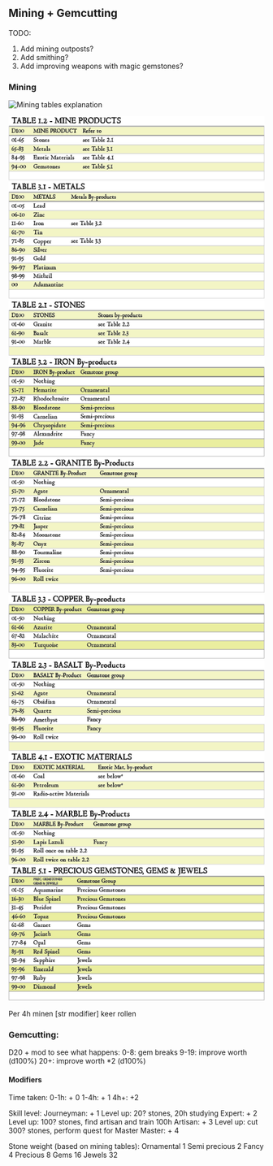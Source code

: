 ## Mining + Gemcutting

TODO:
1. Add mining outposts?
2. Add smithing?
3. Add improving weapons with magic gemstones?

### Mining
![Mining tables explanation](https://angrygolem-games.com/dwarves-and-mining-2-dd-mining-guide-mine-products/)

![TABLE-1.2-MINE](Mining_tables/TABLE-1.2-MINE-PRODUCTS.png)
![TABLE-3.1-METALS](Mining_tables/TABLE-3.1-METALS.png)
![TABLE-2.1-STONES](Mining_tables/TABLE-2.1-STONES.png)
![TABLE-3.2-IRON](Mining_tables/TABLE-3.2-IRON-By-products.png)
![TABLE-2.2-GRANITE](Mining_tables/TABLE-2.2-GRANITE-By-Products.png)
![TABLE-3.3-COPPER](Mining_tables/TABLE-3.3-COPPER-By-products.png)
![TABLE-2.3-BASALT](Mining_tables/TABLE-2.3-BASALT-By-Products.png)
![TABLE-4.1-EXOTIC](Mining_tables/TABLE-4.1-EXOTIC-MATERIALS.png)
![TABLE-2.4-MARBLE](Mining_tables/TABLE-2.4-MARBLE-By-Products.png)
![TABLE-5.1-PRECIUOS](Mining_tables/TABLE-5.1-PRECIUOS-GEMSTONES-GEMS-JEWELS.png)


Per 4h minen [str modifier] keer rollen

### Gemcutting:
D20 + mod to see what happens:
0-8: gem breaks
9-19: improve worth (d100%)
20+: improve worth \*2 (d100%)

#### Modifiers
Time taken:
0-1h: + 0
1-4h: + 1
4h+: +2

Skill level:
Journeyman: + 1
Level up: 20? stones, 20h studying
Expert: + 2
Level up: 100? stones, find artisan and train 100h
Artisan: + 3
Level up: cut 300? stones, perform quest for Master
Master: + 4

Stone weight (based on mining tables):
Ornamental	1
Semi precious	2
Fancy	4
Precious	8
Gems	16
Jewels	32